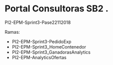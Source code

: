 # Portal Consultoras SB2 .

PI2-EPM-Sprint3-Pase22112018

Ramas:
+ PI2-EPM-Sprint3-PedidoExp 
+ PI2-EPM-Sprint3_HomeContenedor 
+ PI2-EPM-Sprint3_GanadorasAnalytics 
+ PI2-EPM-AnalyticsOfertas
